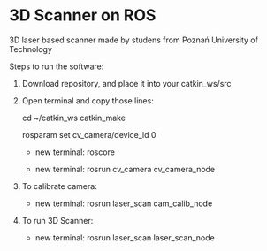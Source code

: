 3D Scanner on ROS
=====================

3D laser based scanner made by studens from Poznań University of Technology

Steps to run the software:

1. Download repository, and place it into your catkin_ws/src

2. Open terminal and copy those lines:
    
    cd ~/catkin_ws catkin_make
    
    rosparam set cv_camera/device_id 0
    
    - new terminal: roscore
                
    - new terminal: rosrun cv_camera cv_camera_node
                    
3. To calibrate camera:
    
    - new terminal: rosrun laser_scan cam_calib_node
    
4. To run 3D Scanner: 

    - new terminal: rosrun laser_scan laser_scan_node
                    




    
